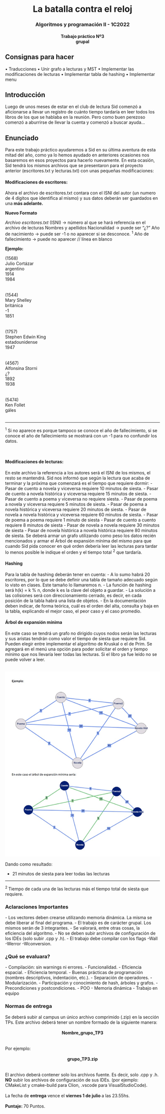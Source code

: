 <div style="text-align: center;"><h1> La batalla contra el reloj </h1> </div>
<div style="text-align: center;"><h3>Algoritmos y programación II - 1C2022 </h3></div>
<div style="text-align: center;"><h4>Trabajo práctico Nº3 <br>grupal </h4></div>

<h2> Consignas para hacer </h2>
• Traducciones
• Unir grafo a lecturas y MST
• Implementar las modificaciones de lecturas
• Implementar tabla de hashing
• Implementar menu

<h2>Introducción </h2>
Luego de unos meses de estar en el club de lectura Sid comenzó a aficionarse a llevar un
registro de cuánto tiempo tardaría en leer todos los libros de los que se hablaba en la reunión. Pero
como buen perezoso comenzó a aburrirse de llevar la cuenta y comenzó a buscar ayuda…</p>
<h2>Enunciado </h2>
Para este trabajo práctico ayudaremos a Sid en su última aventura de esta mitad del año,
como ya lo hemos ayudado en anteriores ocasiones nos basaremos en esos proyectos para hacerlo
nuevamente.
En esta ocasión, Sid tendrá los mismos archivos que se presentaron para el proyecto anterior
(escritores.txt y lecturas.txt) con unas pequeñas modificaciones:
<h4>Modificaciones de escritores:  </h4>
<p> Ahora el archivo de escritores.txt contara con el ISNI del autor (un numero de 4 dígitos que
identifica al mismo) y sus datos deberán ser guardados en una<b> más adelante.</b>
<br>

<b>Nuevo Formato</b>

*Archivo escritores.txt*
(ISNI) -> número al que se hará referencia en el archivo de lecturas
Nombres y apellidos
Nacionalidad -> puede ser “¿?”
Año de nacimiento -> puede ser -1 o no aparecer si se desconoce. <sup>1</sup>
Año de fallecimiento -> puede no aparecer
// línea en blanco

<b>Ejemplo: </b>
<p>
(1568)<br>
Julio Cortázar<br>
argentino<br>
1914<br>
1984<br>
<br>
<br>
(1544)<br>
Mary Shelley<br>
británica<br>
-1<br>
1851<br>
<br>
<br>
(1757)<br>
Stephen Edwin King<br>
estadounidense<br>
1947<br>
<br>
<br>
(4567)<br>
Alfonsina Storni<br>
¿?<br>
1892<br>
1938<br>
<br>
<br>
(5474)<br>
Ken Follet<br>
gáles<br>
<br>
</p>

-------------------------------------------------------------------- 
<sup>1</sup>  Si no aparece es porque tampoco se conoce el año de fallecimiento, si se conoce el año de fallecimiento se
mostrará con un -1 para no confundir los datos.

<br>
<h4>Modificaciones de lecturas:  </h4>
En este archivo la referencia a los autores será el ISNI de los mismos, el resto se mantendrá.
Sid nos informó que según la lectura que acaba de terminar y la próxima que comenzará es el
tiempo que requiere dormir:
- Pasar de cuento a novela y viceversa requiere 10 minutos de siesta.
- Pasar de cuento a novela histórica y viceversa requiere 15 minutos de siesta.
- Pasar de cuento a poema y viceversa no requiere siesta.
- Pasar de poema a novela y viceversa requiere 5 minutos de siesta.
- Pasar de poema a novela histórica y viceversa requiere 20 minutos de siesta.
- Pasar de novela a novela histórica y viceversa requiere 60 minutos de siesta.
- Pasar de poema a poema requiere 1 minuto de siesta
- Pasar de cuento a cuento requiere 8 minutos de siesta
- Pasar de novela a novela requiere 30 minutos de siesta
- Pasar de novela histórica a novela histórica requiere 80 minutos de siesta.
Se deberá armar un grafo utilizando como peso los datos recién mencionados y armar el Árbol de
expansión mínima del mismo para que cuando Sid pida conocer en qué orden debería leer las
lecturas para tardar lo menos posible le indique el orden y el tiempo total <sup>2</sup> que tardaría.

<h4>Hashing </h4>
Para la tabla de hashing deberán tener en cuenta:
- A lo sumo habrá 20 escritores, por lo que se debe definir una tabla de tamaño adecuado según lo visto en clases. Este tamaño lo llamaremos n.
- La función de hashing será h(k) = k % n, donde k es la clave del objeto a guardar.
- La solución a las colisiones será con direccionamiento cerrado, es decir, en cada posición de la tabla habrá una lista de objetos.
- En la documentación deben indicar, de forma teórica, cuál es el orden del alta, consulta y baja en la tabla, explicando el mejor caso, el peor caso y el caso promedio.

<h4>Árbol de expansión mínima</h4>
En este caso se tendrá un grafo no dirigido cuyos nodos serán las lecturas y sus aristas
tendrán como valor el tiempo de siesta que requiere Sid. Pueden elegir entre implementar el
algoritmo de Kruskal o el de Prim.
Se agregará en el menú una opción para poder solicitar el orden y tiempo mínimo que nos
llevaría leer todas las lecturas.
Si el libro ya fue leído no se puede volver a leer.<br>

<br><img src="https://github.com/alejandrodelcs/tp_final/blob/master/images/arbor_de_expansion_minima_ejemplo.jpg" alt="" style="width:620px; text-align:center;"/>


Dando como resultado:
- 21 minutos de siesta para leer todas las lecturas

-------------------------------------------------------------------
<sup>2 </sup>   Tiempo de cada una de las lecturas más el tiempo total de siesta que requiere.


<h3>Aclaraciones Importantes</h3>
- Los vectores deben crearse utilizando memoria dinámica. La misma se debe liberar al final del programa.
- El trabajo es de carácter grupal. Los mismos serán de 3 integrantes.
- Se valorará, entre otras cosas, la eficiencia del algoritmo.
- No se deben subir archivos de configuración de los IDEs (solo subir .cpp y .h).
- El trabajo debe compilar con los flags -Wall -Werror -Wconversion.

<h3>¿Qué se evaluara?</h3>
- Compilación: sin warnings ni errores.
- Funcionalidad.
- Eficiencia espacial.
- Eficiencia temporal.
- Buenas prácticas de programación (nombres descriptivos, indentación, etc.).
- Separación de operadores.
- Modularización.
- Participación y conocimiento de hash, árboles y grafos.
- Precondiciones y postcondiciones.
- POO
- Memoria dinámica
- Trabajo en equipo


<h3>Normas de entrega</h3>
Se deberá subir al campus un único archivo comprimido (.zip) en la sección TPs.
Este archivo deberá tener un nombre formado de la siguiente manera:
<br>
<br>
<div style="text-align: center;"><b>Nombre_grupo_TP3</b></div>
<br>
<br>
Por ejemplo:
<br>
<br>
<div style="text-align: center;"><b>grupo_TP3.zip</b></div>
<br>
<br>
El archivo deberá contener solo los archivos fuente. Es decir, solo .cpp y .h. <b>NO</b> subir los archivos de configuración de sus IDEs. (por ejemplo: CMakeList y cmake-build para Clion, .vscode para VisualStudioCode).
<br>
<br>
La fecha de  <b> entrega</b> vence el <b> viernes 1 de julio </b>a las 23.55hs.
<br>
<br>
<b>Puntaje: </b>70 Puntos.
